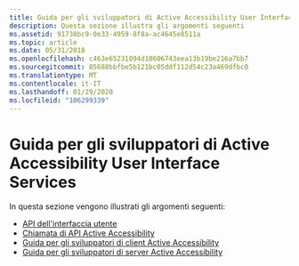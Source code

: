 ```yaml
---
title: Guida per gli sviluppatori di Active Accessibility User Interface Services
description: Questa sezione illustra gli argomenti seguenti
ms.assetid: 91738bc9-0e33-4959-8f8a-ac4645e8511a
ms.topic: article
ms.date: 05/31/2018
ms.openlocfilehash: c463e65231094d10606743eea13b19be216a7bb7
ms.sourcegitcommit: 85688bbfbe5b121bc05ddf112d54c23a469dfbc0
ms.translationtype: MT
ms.contentlocale: it-IT
ms.lasthandoff: 01/29/2020
ms.locfileid: "106299339"
---
```

# <a name="active-accessibility-user-interface-services-developers-guide"></a>Guida per gli sviluppatori di Active Accessibility User Interface Services

In questa sezione vengono illustrati gli argomenti seguenti:

-   [API dell'interfaccia utente](user-interface-apis.md)
-   [Chiamata di API Active Accessibility](calling-active-accessibility-apis.md)
-   [Guida per gli sviluppatori di client Active Accessibility](developer-s-guide-for-active-accessibility-clients.md)
-   [Guida per gli sviluppatori di server Active Accessibility](developer-s-guide-for-active-accessibility-servers.md)

 

 




